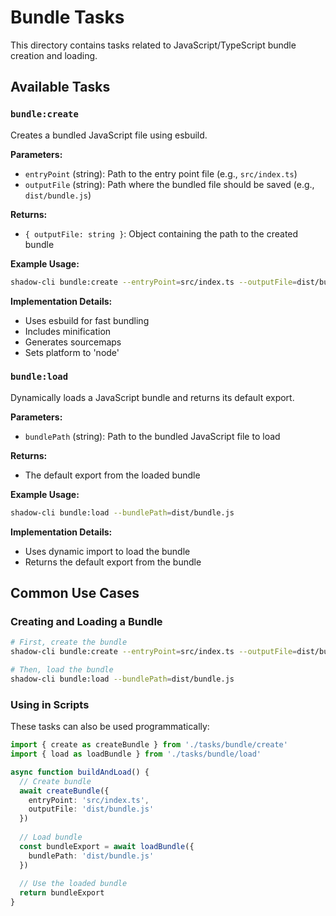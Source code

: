 # Bundle Tasks

This directory contains tasks related to JavaScript/TypeScript bundle creation and loading.

## Available Tasks

### `bundle:create`

Creates a bundled JavaScript file using esbuild.

**Parameters:**
- `entryPoint` (string): Path to the entry point file (e.g., `src/index.ts`)
- `outputFile` (string): Path where the bundled file should be saved (e.g., `dist/bundle.js`)

**Returns:**
- `{ outputFile: string }`: Object containing the path to the created bundle

**Example Usage:**
```bash
shadow-cli bundle:create --entryPoint=src/index.ts --outputFile=dist/bundle.js
```

**Implementation Details:**
- Uses esbuild for fast bundling
- Includes minification
- Generates sourcemaps
- Sets platform to 'node'

### `bundle:load`

Dynamically loads a JavaScript bundle and returns its default export.

**Parameters:**
- `bundlePath` (string): Path to the bundled JavaScript file to load

**Returns:**
- The default export from the loaded bundle

**Example Usage:**
```bash
shadow-cli bundle:load --bundlePath=dist/bundle.js
```

**Implementation Details:**
- Uses dynamic import to load the bundle
- Returns the default export from the bundle

## Common Use Cases

### Creating and Loading a Bundle

```bash
# First, create the bundle
shadow-cli bundle:create --entryPoint=src/index.ts --outputFile=dist/bundle.js

# Then, load the bundle
shadow-cli bundle:load --bundlePath=dist/bundle.js
```

### Using in Scripts

These tasks can also be used programmatically:

```typescript
import { create as createBundle } from './tasks/bundle/create'
import { load as loadBundle } from './tasks/bundle/load'

async function buildAndLoad() {
  // Create bundle
  await createBundle({
    entryPoint: 'src/index.ts',
    outputFile: 'dist/bundle.js'
  })
  
  // Load bundle
  const bundleExport = await loadBundle({
    bundlePath: 'dist/bundle.js'
  })
  
  // Use the loaded bundle
  return bundleExport
}
``` 